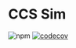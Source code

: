 # CCS Sim

![npm](https://img.shields.io/npm/v/ccs-sim)
[![codecov](https://codecov.io/gh/Jerell/ccs-sim/branch/main/graph/badge.svg?token=IYPFAIVX26)](https://codecov.io/gh/Jerell/ccs-sim)
